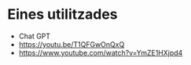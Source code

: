 # Eines utilitzades
- Chat GPT
- https://youtu.be/T1QFGwOnQxQ
- https://www.youtube.com/watch?v=YmZE1HXjpd4
